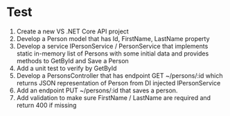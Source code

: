 # Test

1. Create a new VS .NET Core API project
2. Develop a Person model that has Id, FirstName, LastName property
3. Develop a service IPersonService / PersonService that implements static in-memory list of Persons with some initial data and provides methods to GetById and Save a Person
4. Add a unit test to verify by GetById
5. Develop a PersonsController that has endpoint GET ~/persons/:id which returns JSON representation of Person from DI injected IPersonService
6. Add an endpoint PUT ~/persons/:id that saves a person.  
7. Add validation to make sure FirstName / LastName are required and return 400 if missing
